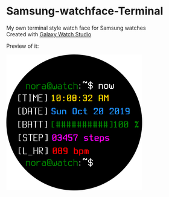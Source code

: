 # Samsung-watchface-Terminal

My own terminal style watch face for Samsung watches <br/>
Created with [Galaxy Watch Studio](https://developer.samsung.com/galaxy-watch-tizen/studio/overview.html)

Preview of it:

![Terminal](https://github.com/Hiekkan/Samsung-watchface-Terminal/blob/main/icon.png)
